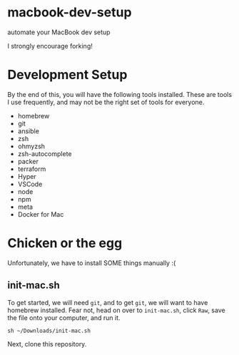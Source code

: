 # macbook-dev-setup
automate your MacBook dev setup

I strongly encourage forking!

# Development Setup

By the end of this, you will have the following tools installed. These are tools I use frequently, and may not be the right set of tools for everyone.

* homebrew
* git
* ansible
* zsh
* ohmyzsh
* zsh-autocomplete
* packer
* terraform
* Hyper
* VSCode
* node
* npm
* meta
* Docker for Mac

# Chicken or the egg
Unfortunately, we have to install SOME things manually :(

## init-mac.sh

To get started, we will need `git`, and to get `git`, we will want to have homebrew installed. Fear not, head on over to `init-mac.sh`, click `Raw`, save the file onto your computer, and run it.

```
sh ~/Downloads/init-mac.sh
```

Next, clone this repository.
